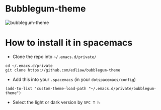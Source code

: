 # Bubblegum-theme

![bubblegum-theme]()

# How to install it in spacemacs

* Clone the repo into `~/.emacs.d/private/`

```
cd ~/.emacs.d/private
git clone https://github.com/edliaw/bubblegum-theme
```

* Add this into your `.spacemacs` (in your `dotspacemacs/config`)

```
(add-to-list 'custom-theme-load-path "~/.emacs.d/private/bubblegum-theme")
```

* Select the light or dark version by `SPC T h`
